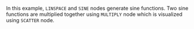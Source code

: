 In this example, `LINSPACE` and `SINE` nodes generate sine functions. Two sine functions are multiplied together using `MULTIPLY` node which is visualized using `SCATTER` node. 

